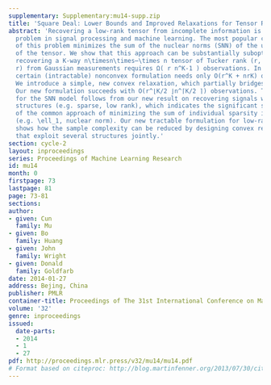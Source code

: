 ```yaml
---
supplementary: Supplementary:mu14-supp.zip
title: 'Square Deal: Lower Bounds and Improved Relaxations for Tensor Recovery'
abstract: 'Recovering a low-rank tensor from incomplete information is a recurring
  problem in signal processing and machine learning. The most popular convex relaxation
  of this problem minimizes the sum of the nuclear norms (SNN) of the unfolding matrices
  of the tensor. We show that this approach can be substantially suboptimal: reliably
  recovering a K-way n\timesn\times⋯\times n tensor of Tucker rank (r, r, \ldots,
  r) from Gaussian measurements requires Ω( r n^K-1 ) observations. In contrast, a
  certain (intractable) nonconvex formulation needs only O(r^K + nrK) observations.
  We introduce a simple, new convex relaxation, which partially bridges this gap.
  Our new formulation succeeds with O(r^⌊K/2 ⌋n^⌈K/2 ⌉) observations. The lower bound
  for the SNN model follows from our new result on recovering signals with multiple
  structures (e.g. sparse, low rank), which indicates the significant suboptimality
  of the common approach of minimizing the sum of individual sparsity inducing norms
  (e.g. \ell_1, nuclear norm). Our new tractable formulation for low-rank tensor recovery
  shows how the sample complexity can be reduced by designing convex regularizers
  that exploit several structures jointly.'
section: cycle-2
layout: inproceedings
series: Proceedings of Machine Learning Research
id: mu14
month: 0
firstpage: 73
lastpage: 81
page: 73-81
sections: 
author:
- given: Cun
  family: Mu
- given: Bo
  family: Huang
- given: John
  family: Wright
- given: Donald
  family: Goldfarb
date: 2014-01-27
address: Bejing, China
publisher: PMLR
container-title: Proceedings of The 31st International Conference on Machine Learning
volume: '32'
genre: inproceedings
issued:
  date-parts:
  - 2014
  - 1
  - 27
pdf: http://proceedings.mlr.press/v32/mu14/mu14.pdf
# Format based on citeproc: http://blog.martinfenner.org/2013/07/30/citeproc-yaml-for-bibliographies/
---
```

